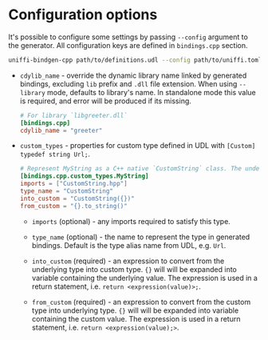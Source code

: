 # Configuration options

It's possible to configure some settings by passing `--config` argument to the generator. All
configuration keys are defined in `bindings.cpp` section.

```bash
uniffi-bindgen-cpp path/to/definitions.udl --config path/to/uniffi.toml
```

- `cdylib_name` - override the dynamic library name linked by generated bindings, excluding `lib`
    prefix and `.dll` file extension. When using `--library` mode, defaults to library's name.
    In standalone mode this value is required, and error will be produced if its missing.

    ```toml
    # For library `libgreeter.dll`
    [bindings.cpp]
    cdylib_name = "greeter"
    ```

- `custom_types` - properties for custom type defined in UDL with `[Custom] typedef string Url;`.

    ```toml
    # Represent MyString as a C++ native `CustomString` class. The underlying type of MyString is a string.
    [bindings.cpp.custom_types.MyString]
    imports = ["CustomString.hpp"]
    type_name = "CustomString"
    into_custom = "CustomString({})"
    from_custom = "{}.to_string()"
    ```

  - `imports` (optional) - any imports required to satisfy this type.

  - `type_name` (optional) - the name to represent the type in generated bindings. Default is the
        type alias name from UDL, e.g. `Url`.

  - `into_custom` (required) - an expression to convert from the underlying type into custom type. `{}` will
        will be expanded into variable containing the underlying value. The expression is used in a
        return statement, i.e. `return <expression(value)>;`.

  - `from_custom` (required) - an expression to convert from the custom type into underlying type. `{}` will
        will be expanded into variable containing the custom value. The expression is used in a
        return statement, i.e. `return <expression(value);>`.
